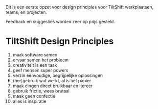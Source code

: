 Dit is een eerste opzet voor design principles voor TiltShift werkplaatsen, teams, en projecten.

Feedback en suggesties worden zeer op prijs gesteld.

TiltShift Design Principles
===========================

1. maak software samen
2. ervaar samen het probleem
3. creativiteit is een taak
4. geef mensen super powers
5. verzin eenvoudige, begrijpelijke oplossingen
6. (her)gebruik wat werkt, al is het papier
7. maak dingen direct bruikbaar en itereer
8. gebruik frictie, wees brutaal
9. maak geen confectie
10. alles is inspiratie
